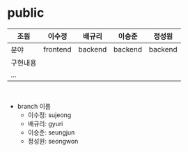 # public

조원 |이수정 | 배규리 | 이승준 | 정성원
----| ----| ----| ----| ----| 
분야 | frontend | backend | backend | backend
구현내용 | 
 ... | | | | 

<br>

- branch 이름
  - 이수정: sujeong
  - 배규리: gyuri
  - 이승준: seungjun
  - 정성원: seongwon
<br><br><br>
